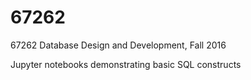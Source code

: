 # 67262
67262 Database Design and Development, Fall 2016

Jupyter notebooks demonstrating basic SQL constructs

